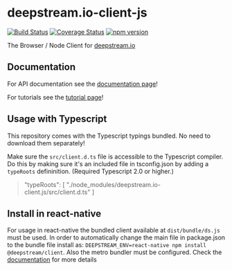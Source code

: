 deepstream.io-client-js
=======================
[![Build Status](https://github.com/jaime-ez/deepstream.io-client-js/workflows/build/badge.svg)](https://travis-ci.org/deepstreamIO/deepstream.io-client-js) [![Coverage Status](https://coveralls.io/repos/github/deepstreamIO/deepstream.io-client-js/badge.svg?branch=master)](https://coveralls.io/github/deepstreamIO/deepstream.io-client-js?branch=master) [![npm version](https://badge.fury.io/js/%40deepstream%2Fclient.svg)](https://badge.fury.io/js/%40deepstream%2Fclient)


The Browser / Node Client for [deepstream.io](http://deepstream.io/)

## Documentation

For API documentation see the [documentation page](http://deepstream.io/docs/)!

For tutorials see the [tutorial page](http://deepstream.io/tutorials/)!

## Usage with Typescript

This repository comes with the Typescript typings bundled. No need to download them separately!

Make sure the `src/client.d.ts` file is accessible to the Typescript compiler. Do this by making sure it's an included file in tsconfig.json by adding a `typeRoots` defininition. (Required Typescript 2.0 or higher.)

>  "typeRoots": [
     "./node_modules/deepstream.io-client.js/src/client.d.ts"
    ]

## Install in react-native  

For usage in react-native the bundled client available at `dist/bundle/ds.js` must be used. In order to automatically change the main file in package.json to the bundle file install as: `DEEPSTREAM_ENV=react-native npm install @deepstream/client`. Also the metro bundler must be configured. Check the [documentation](https://deepstream.io/tutorials/integrations/mobile/reactnative/) for more details
